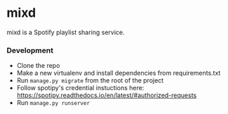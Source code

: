 # mixd

mixd is a Spotify playlist sharing service.

### Development
* Clone the repo
* Make a new virtualenv and install dependencies from requirements.txt
* Run `manage.py migrate` from the root of the project
* Follow spotipy's credential instuctions here: https://spotipy.readthedocs.io/en/latest/#authorized-requests
* Run `manage.py runserver`
